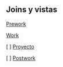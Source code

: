 ## Joins y vistas

 [Prework](Prework) 
 
 [Work](Work)
 
 [ ] [Proyecto](Proyecto)
 
 [ ] [Postwork](Postwork)
